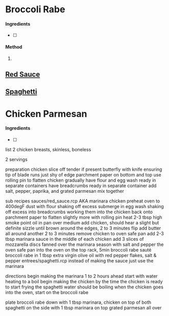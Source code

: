 <!-- TAG: vegetarian -->
<!-- TAG: vegan -->
<!-- TAG: gluten free -->
<!-- TAG: side -->

# Broccoli Rabe

#### Ingredients

- [ ]

#### Method

1. 

## [Red Sauce]()

## [Spaghetti]()

<!-- TAG: dinner -->
<!-- TAG: pasta -->
<!-- TAG: meat -->
<!-- TAG: chicken -->

# Chicken Parmesan

#### Ingredients

- [ ] 

list
  2 chicken breasts, skinless, boneless

2 servings

preparation
  chicken
    slice off tender if present
    butterfly with knife ensuring tip of blade runs just shy of edge
    parchment paper on bottom and top
    use rolling pin to flatten chicken gradually
    have flour and egg wash ready in separate containers
    have breadcrumbs ready in separate container
      add salt, pepper, paprika, and grated parmesan
      mix together

sub recipes
  sauces/red_sauce.rcp AKA marinara
  chicken
    preheat oven to 400degF
    dust with flour shaking off excess
    submerge in egg wash shaking off excess
    into breadcrumbs working them into the chicken
    back onto parchment paper to flatten slightly more with rolling pin
    heat 2-3 tbsp high smoke point oil in pan over medium
    add chicken, should hear a slight but definite sizzle
    until brown around the edges, 2 to 3 minutes
    flip
    add butter all around
    another 2 to 3 minutes
    remove chicken to oven safe pan
    add 2-3 tbsp marinara sauce in the middle of each chicken
    add 3 slices of mozzarella discs fanned over the marinara
    season with salt and pepper
    the oven safe pan into the oven on the top rack, 5min
  broccoli rabe
    sauté broccoli rabe in 1 tbsp extra virgin olive oil with red pepper flakes, salt & pepper
  entrees/spaghetti.rcp
    instead of making the sauce just use the marinara

directions
  begin making the marinara 1 to 2 hours ahead
  start with water heating to a boil
  begin making the chicken
  by the time the chicken is ready to start frying the spaghetti water should be boiling
  when the chicken goes into the oven, start on the broccoli rabe

plate
  broccoli rabe down with 1 tbsp marinara, chicken on top of both
  spaghetti on the side with 1 tbsp marinara on top
  grated parmesan all over
  

